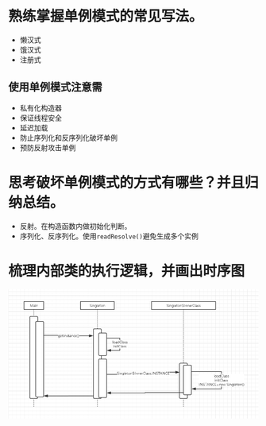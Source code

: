 # 熟练掌握单例模式的常见写法。
  * 懒汉式
  * 饿汉式
  * 注册式
## 使用单例模式注意需
  * 私有化构造器
  * 保证线程安全
  * 延迟加载
  * 防止序列化和反序列化破坏单例
  * 预防反射攻击单例
# 思考破坏单例模式的方式有哪些？并且归纳总结。
  * 反射。在构造函数内做初始化判断。
  * 序列化、反序列化。使用`readResolve()`避免生成多个实例
# 梳理内部类的执行逻辑，并画出时序图
![innerClass](https://github.com/MilletDai/gper.study/blob/master/patterns/singleton/src/main/resources/uml/SingletonInnerClass.png)


